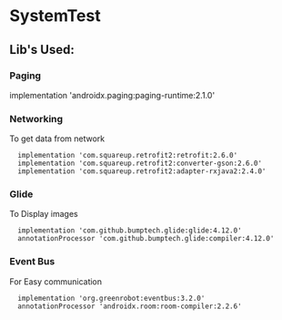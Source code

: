 # SystemTest

## Lib's Used:

### Paging

implementation 'androidx.paging:paging-runtime:2.1.0'

### Networking

  To get data from network

      implementation 'com.squareup.retrofit2:retrofit:2.6.0'
      implementation 'com.squareup.retrofit2:converter-gson:2.6.0'
      implementation 'com.squareup.retrofit2:adapter-rxjava2:2.4.0'


### Glide

  To Display images
  
      implementation 'com.github.bumptech.glide:glide:4.12.0'
      annotationProcessor 'com.github.bumptech.glide:compiler:4.12.0'

### Event Bus

  For Easy communication

      implementation 'org.greenrobot:eventbus:3.2.0'
      annotationProcessor 'androidx.room:room-compiler:2.2.6'

